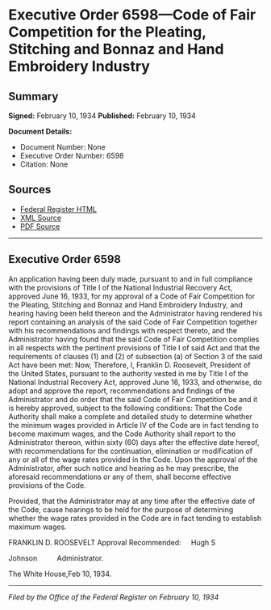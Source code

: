 # Executive Order 6598—Code of Fair Competition for the Pleating, Stitching and Bonnaz and Hand Embroidery Industry

## Summary

**Signed:** February 10, 1934
**Published:** February 10, 1934

**Document Details:**
- Document Number: None
- Executive Order Number: 6598
- Citation: None

## Sources
- [Federal Register HTML](https://www.presidency.ucsb.edu/documents/executive-order-6598-code-fair-competition-for-the-pleating-stitching-and-bonnaz-and-hand)
- [XML Source](None)
- [PDF Source](None)

---

## Executive Order 6598

An application having been duly made, pursuant to and in full compliance with the provisions of Title I of the National Industrial Recovery Act, approved June 16, 1933, for my approval of a Code of Fair Competition for the Pleating, Stitching and Bonnaz and Hand Embroidery Industry, and hearing having been held thereon and the Administrator having rendered his report containing an analysis of the said Code of Fair Competition together with his recommendations and findings with respect thereto, and the Administrator having found that the said Code of Fair Competition complies in all respects with the pertinent provisions of Title I of said Act and that the requirements of clauses (1) and (2) of subsection (a) of Section 3 of the said Act have been met:
Now, Therefore, I, Franklin D. Roosevelt, President of the United States, pursuant to the authority vested in me by Title I of the National Industrial Recovery Act, approved June 16, 1933, and otherwise, do adopt and approve the report, recommendations and findings of the Administrator and do order that the said Code of Fair Competition be and it is hereby approved, subject to the following conditions:
That the Code Authority shall make a complete and detailed study to determine whether the minimum wages provided in Article IV of the Code are in fact tending to become maximum wages, and the Code Authority shall report to the Administrator thereon, within sixty (60) days after the effective date hereof, with recommendations for the continuation, elimination or modification of any or all of the wage rates provided in the Code. Upon the approval of the Administrator, after such notice and hearing as he may prescribe, the aforesaid recommendations or any of them, shall become effective provisions of the Code.

Provided, that the Administrator may at any time after the effective date of the Code, cause hearings to be held for the purpose of determining whether the wage rates provided in the Code are in fact tending to establish maximum wages.

FRANKLIN D. ROOSEVELT
Approval Recommended:     Hugh S 

Johnson          Administrator.

The White House,Feb 10, 1934.

---

*Filed by the Office of the Federal Register on February 10, 1934*
